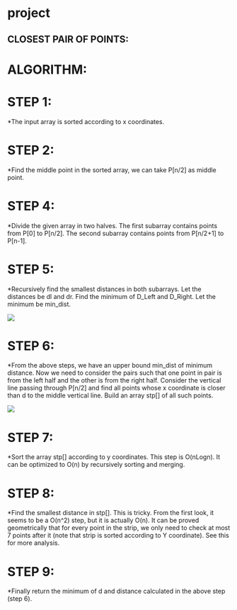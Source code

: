 # project
## CLOSEST PAIR OF POINTS:

# ALGORITHM:

# STEP 1:

*The input array is sorted according to x coordinates.

# STEP 2:

*Find the middle point in the sorted array, we can take P[n/2] as middle point.

# STEP 4:

*Divide the given array in two halves. The first subarray contains points from P[0] to P[n/2]. The second subarray contains points from P[n/2+1] to P[n-1].

# STEP 5:

*Recursively find the smallest distances in both subarrays. Let the distances be dl and dr. Find the minimum of D_Left and D_Right. Let the minimum be min_dist.

![](mindis.png)

# STEP 6:

*From the above steps, we have an upper bound min_dist of minimum distance. Now we need to consider the pairs such that one point in pair is from the left half and the other is from the right half. Consider the vertical line passing through P[n/2] and find all points whose x coordinate is closer than d to the middle vertical line. Build an array stp[] of all such points.

![](closepair.png)

# STEP 7:

*Sort the array stp[] according to y coordinates. This step is O(nLogn). It can be optimized to O(n) by recursively sorting and merging.

# STEP 8:

*Find the smallest distance in stp[]. This is tricky. From the first look, it seems to be a O(n^2) step, but it is actually O(n). It can be proved geometrically that for every point in the strip, we only need to check at most 7 points after it (note that strip is sorted according to Y coordinate). See this for more analysis.

# STEP 9:

*Finally return the minimum of d and distance calculated in the above step (step 6).
